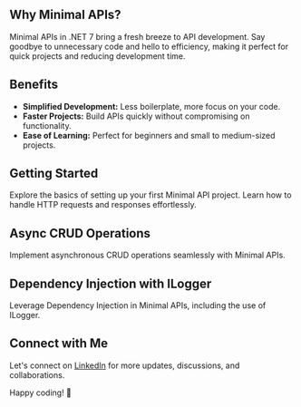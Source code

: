## Why Minimal APIs?

Minimal APIs in .NET 7 bring a fresh breeze to API development. Say goodbye to unnecessary code and hello to efficiency, making it perfect for quick projects and reducing development time.

## Benefits

- **Simplified Development:** Less boilerplate, more focus on your code.
- **Faster Projects:** Build APIs quickly without compromising on functionality.
- **Ease of Learning:** Perfect for beginners and small to medium-sized projects.

## Getting Started

Explore the basics of setting up your first Minimal API project. Learn how to handle HTTP requests and responses effortlessly.

## Async CRUD Operations

Implement asynchronous CRUD operations seamlessly with Minimal APIs.

## Dependency Injection with ILogger

Leverage Dependency Injection in Minimal APIs, including the use of ILogger.

## Connect with Me

Let's connect on [LinkedIn](https://www.linkedin.com/in/0samahaider/) for more updates, discussions, and collaborations.

Happy coding! 🌟
